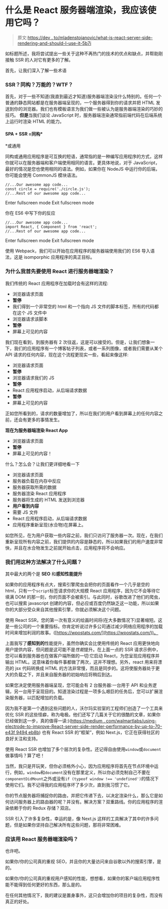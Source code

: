 # 什么是 React 服务器端渲染，我应该使用它吗？

> 原文:[https://dev . to/mladenstojanovic/what-is-react-server-side-rendering-and-should-I-use-it-5b7i](https://dev.to/mladenstojanovic/what-is-react-server-side-rendering-and-should-i-use-it-5b7i)

如标题所述，我将尝试提出一些关于这种不再热门的技术的优点和缺点，并帮助刚接触 SSR 的人对它有更多的了解。

首先，让我们深入了解一些术语

### SSR？同构？万能的？WTF？

首先，对于一些不知道(我直到最近才知道)服务器端渲染没什么特别的。任何一个普通的静态网站都是在服务器端呈现的，一个服务器得到你的请求并把 HTML 发送到你的浏览器。我们也有模板语言为我们做一些被认为是服务器端渲染的巧妙的技巧。
**但是**当我们谈论 JavaScript 时，服务器端渲染通常指前端代码在后端系统上运行时渲染 HTML 的能力。

#### SPA + SSR =同构*

*或通用

同构或通用应用程序是可互换的短语，通常指的是一种编写应用程序的方式，这样你就可以在服务器端和客户端使用相同的语言。更具体地说，对于 JavaScript，最好的情况是您也使用相同的语法。例如，如果你在 NodeJS 中运行你的后端，你可能会使用 CommonJS 模块语法。

```
//...Our awesome app code...
const circle = require('./circle.js');
//...Rest of our awesome app code... 
```

Enter fullscreen mode Exit fullscreen mode

你在 ES6
中写下你的反应

```
//...Our awesome app code...
import React, { Component } from 'react';
//...Rest of our awesome app code... 
```

Enter fullscreen mode Exit fullscreen mode

使用 Webpack，我们可以开始在应用程序的服务器端使用我们的 ES6 导入语法，这是 isomporphic 应用程序的真正目标。

### 为什么我首先要使用 React 进行服务器端渲染？

我们传统的 React 应用程序在加载时会有这样的流程:

*   浏览器请求页面
*   **暂停**
*   我们得到一个非常空的 html 和一个指向 JS 文件的脚本标签，所有的代码都在这个 JS 文件中
*   浏览器请求该脚本
*   **暂停**
*   屏幕上可见的内容

我们现在看到，到服务器有 2 次往返，这是可以接受的。但是，让我们想象一下，我们的应用程序有一个博客帖子列表，或者一系列图像，或者我们需要从某个 API 请求的任何内容，现在这个流程更现实一些，看起来像这样:

*   浏览器请求页面
*   **暂停**
*   浏览器请求我们的 JS
*   **暂停**
*   React 应用程序启动，从后端请求数据
*   **暂停**
*   屏幕上可见的内容

正如您所看到的，请求的数量增加了，所以在我们的用户看到屏幕上的任何内容之前，还会有更多的事情发生。

**现在为服务器端渲染 React App**

*   浏览器请求页面
*   **暂停**
*   屏幕上可见的内容！

什么？怎么会？让我们更详细地看一下

*   浏览器请求页面
*   服务器负载在内存中反应
*   服务器获取所需的数据
*   服务器渲染 React 应用程序
*   服务器将生成的 HTML 发送到浏览器
*   **用户看到内容**
*   需要 JS 文件
*   React 应用程序启动，从后端请求数据
*   应用程序重新呈现(水合物)在屏幕上。

如您所见，在为用户获取一些内容之前，我们只访问了服务器一次。现在，在我们重新呈现所有内容之前，我们提供的内容是静态的，所以如果我们的用户速度非常快，并且在水合物发生之前就开始点击，应用程序将不会响应。

### 我们用这种方法解决了什么问题？

其中最大的两个是 **SEO** 和**感知性能提升**

如果你的应用程序有点大，搜索引擎爬虫会把你的页面看作一个几乎是空的 html，只有一个`script`标签请求你的大规模 React 应用程序，因为它不会等待它填满 DOM 的那一刻，你的页面不会被索引。与此同时，谷歌改进了他们的爬虫，也可以搜索 javascript 创建的内容，但必应或百度仍然缺乏这一功能，所以如果你的大部分受众来自其他搜索引擎，你就必须解决这个问题。

使用 React SSR，您的第一次有意义的绘画时间将(在大多数情况下)显著缩短。这是一些公司的一个重要指标。你肯定听说过许多公司通过减少网络应用程序的加载时间来增加利润的故事。([https://wpostats.com/](https://wpostats.com/))。

上面我写了**感知到的**性能提升，虽然你确实会比使用传统的 React 应用更快地向用户提供内容，但问题是这可能不是*性能*提升。在上面一点的 SSR 请求示例中，您可以看到服务器也在做客户端所做的一切:它启动 React，为您呈现应用程序并输出 HTML。这意味着你每件事都做了两次，这并不理想。另外，react 用来将漂亮的 jsx 代码转换成 HTML 的方法非常慢，而且是同步的。这将使服务器处于更大的负载之下，并且来自服务器的初始响应将稍后到达。

如果您决定使用服务器端呈现，您可能会有 2 台服务器:一台用于 API 和业务逻辑，另一台用于呈现目的。知道渲染过程是一项多么艰巨的任务后，您可以扩展渲染服务器，以匹配增加的负载。

因为我不是第一个遇到这些问题的人，沃尔玛实验室的工程师们创造了一个工具来优化 SSR 的这些怪癖，称为电极。他们还写了几篇关于它的很酷的文章，如果你已经做到这一步，真的值得一读:)([https://medium . com/walmartlabs/using-electrode-to-improve-React-server-side-render-performance-by-up-to-70-e43f 9494 eb8b](https://medium.com/walmartlabs/using-electrode-to-improve-react-server-side-render-performance-by-up-to-70-e43f9494eb8b))
也有 React SSR 的“框架”，例如 Next.js，它正在获得社区的良好关注和支持。

使用 React SSR 也增加了多个层次的复杂性。还记得自由使用`window`或`document`做事情吗？算了吧！

当然，我只是开玩笑，但你必须格外小心，因为应用程序将首先在节点环境中运行，例如，`window`和`document`没有在那里定义，所以你必须克制自己不要在`componentDidMount`之外或没有`if (typeof window !== 'undefined')`的情况下使用它们。我不记得我的应用程序坏了多少次，直到我习惯了它。

你的节点服务器将捕捉你的路由，并把它传递下去，以决定渲染什么，那么它是如何访问服务器上的路由器的呢？并没有。解决方案？双重路线。你的应用程序的渲染依赖于你的 Redux 存储？双店。

SSR 引入了许多复杂性，幸运的是，像 Next.js 这样的工具解决了其中的许多问题，但是如果你坚持自己解决所有这些问题，那将非常困难。

### 应该用 React 服务器端渲染吗？

也许吧。

如果你/你的公司真的重视 SEO，并且你的大量访问来自谷歌以外的搜索引擎，是的。

如果你/你的公司真的重视用户感知的性能，想想看，如果你的客户端应用程序性能不能得到任何更好的东西，那么是的。

在任何其他情况下，我的建议是置身事外，这只会增加你的项目的复杂性，而没有真正的好处。